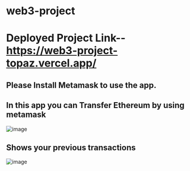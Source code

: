 # web3-project
# Deployed Project Link-- https://web3-project-topaz.vercel.app/
## Please Install Metamask to use the app.
## In this app you can Transfer Ethereum by using metamask
![image](https://user-images.githubusercontent.com/70187887/185850105-0660ce0d-d0cb-481a-86ac-c933e2e0beb4.png)
## Shows your previous transactions
![image](https://user-images.githubusercontent.com/70187887/185850575-4f67593f-bd52-408f-9143-91e24cdff87f.png)


